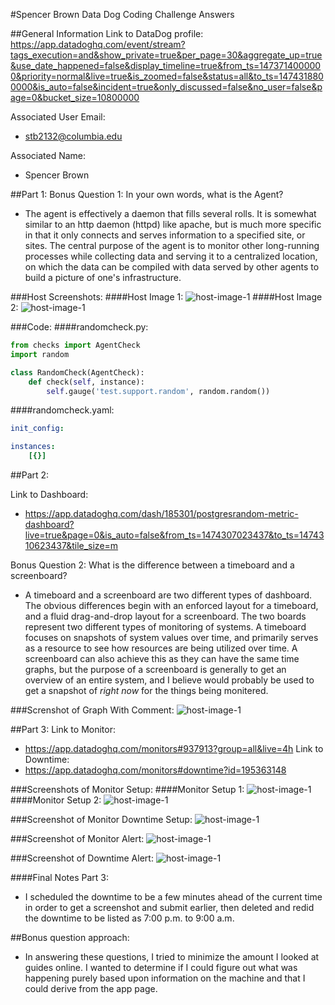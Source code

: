 #Spencer Brown Data Dog Coding Challenge Answers

##General Information
Link to DataDog profile: <br> 
https://app.datadoghq.com/event/stream?tags_execution=and&show_private=true&per_page=30&aggregate_up=true&use_date_happened=false&display_timeline=true&from_ts=1473714000000&priority=normal&live=true&is_zoomed=false&status=all&to_ts=1474318800000&is_auto=false&incident=true&only_discussed=false&no_user=false&page=0&bucket_size=10800000 

Associated User Email:<br>
* stb2132@columbia.edu

Associated Name:<br>
* Spencer Brown

##Part 1:
Bonus Question 1: In your own words, what is the Agent? <br>
* The agent is effectively a daemon that fills several rolls. It is somewhat similar to an http daemon (httpd) like apache, but is much more specific in that it only connects and serves information to a specified site, or sites. The central purpose of the agent is to monitor other long-running processes while collecting data and serving it to a centralized location, on which the data can be compiled with data served by other agents to build a picture of one's infrastructure. 
   
###Host Screenshots:
####Host Image 1:
![host-image-1](screenshots/host_map_view_1.png)
####Host Image 2:
![host-image-1](screenshots/host_map_view_2.png)

###Code:
####randomcheck.py:
````python
from checks import AgentCheck
import random

class RandomCheck(AgentCheck):
    def check(self, instance):
        self.gauge('test.support.random', random.random())
````
####randomcheck.yaml:
````yaml
init_config:

instances:
    [{}]
````

##Part 2:

Link to Dashboard: <br> 
* https://app.datadoghq.com/dash/185301/postgresrandom-metric-dashboard?live=true&page=0&is_auto=false&from_ts=1474307023437&to_ts=1474310623437&tile_size=m 

Bonus Question 2: What is the difference between a timeboard and a screenboard? <br> 
* A timeboard and a screenboard are two different types of dashboard. The obvious differences begin with an enforced layout for a timeboard, and a fluid drag-and-drop layout for a screenboard. The two boards represent two different types of monitoring of systems. A timeboard focuses on snapshots of system values over time, and primarily serves as a resource to see how resources are being utilized over time. A screenboard can also achieve this as they can have the same time graphs, but the purpose of a screenboard is generally to get an overview of an entire system, and I believe would probably be used to get a snapshot of *right now* for the things being monitered. 

###Screnshot of Graph With Comment:
![host-image-1](screenshots/snapshot_with_comments_above_.90.png)

##Part 3:
Link to Monitor:<br>
* https://app.datadoghq.com/monitors#937913?group=all&live=4h
Link to Downtime:<br> 
* https://app.datadoghq.com/monitors#downtime?id=195363148 

###Screenshots of Monitor Setup:
####Monitor Setup 1:
![host-image-1](screenshots/monitor_definition_1.png)
####Monitor Setup 2:
![host-image-1](screenshots/monitor_definition_2.png)

###Screenshot of Monitor Downtime Setup:
![host-image-1](screenshots/monitor_downtime_definition.png)

###Screenshot of Monitor Alert:
![host-image-1](screenshots/monitor_alert.png)

###Screenshot of Downtime Alert:
![host-image-1](screenshots/downtime_alert.png)

####Final Notes Part 3:<br>
* I scheduled the downtime to be a few minutes ahead of the current time in 
order to get a screenshot and submit earlier, then deleted and redid the downtime
to be listed as 7:00 p.m. to 9:00 a.m. 

##Bonus question approach:<br>
* In answering these questions, I tried to minimize the amount
I looked at guides online. I wanted to determine if I could figure out what was happening 
purely based upon information on the machine and that I could derive from the app page. 
